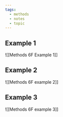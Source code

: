 ```yaml
---
tags:
  - methods
  - notes
  - topic
---
```

## Example 1
![[Methods 6F Example 1]]


## Example 2
![[Methods 6F example 2]]


## Example 3
![[Methods 6F example 3]]
